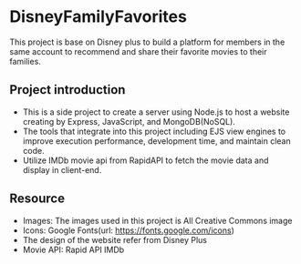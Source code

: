 # DisneyFamilyFavorites
This project is base on Disney plus to build a platform for members in the same account to recommend and share their favorite movies to their families.

## Project introduction
* This is a side project to create a server using Node.js to host a website creating by Express, JavaScript, and MongoDB(NoSQL).
* The tools that integrate into this project including EJS view engines to improve execution performance, development time, and maintain clean code.
* Utilize IMDb movie api from RapidAPI to fetch the movie data and display in client-end.



## Resource
* Images: The images used in this project is All Creative Commons image
* Icons: Google Fonts(url: https://fonts.google.com/icons)
* The design of the website refer from Disney Plus
* Movie API: Rapid API IMDb 

